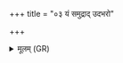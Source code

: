 +++
title = "०३ यं समुद्राद् उदभरो"

+++
<details><summary>मूलम् (GR)</summary>

यं समुद्राद् उदभरो  
भूमिं सूकर मायया ।  
सैषा विषस्य दूषण्य्  
अस्मै भवतु भेषजी ॥
</details>